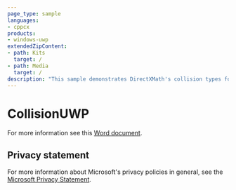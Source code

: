 ```yaml
---
page_type: sample
languages:
- cppcx
products:
- windows-uwp
extendedZipContent:
- path: Kits
  target: /
- path: Media
  target: /
description: "This sample demonstrates DirectXMath's collision types for simple bounding volume tests in a Universal Windows Platform (UWP) app."
---
```


# CollisionUWP

For more information see this [Word document](https://github.com/microsoft/Xbox-ATG-Samples/blob/master/UWPSamples/System/CollisionUWP/Readme.docx).

## Privacy statement

For more information about Microsoft's privacy policies in general, see the [Microsoft Privacy Statement](https://privacy.microsoft.com/privacystatement/).
